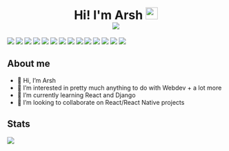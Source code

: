 <div align="center">
 <h1>
 Hi! I'm Arsh <img src="https://media.giphy.com/media/hvRJCLFzcasrR4ia7z/giphy.gif" width="28" />
  <div>
  <img src="https://pronoun.cyou/x/y?subject=He&object=Him&height=20"> 
  </div>
 </h1>

 
</div>
<div>
<img src="https://img.shields.io/badge/JavaScript-0d1117?style=for-the-badge&logo=javascript&logoColor=F7DF1E"/>
<img src="https://img.shields.io/badge/React-0d1117?style=for-the-badge&logo=react&logoColor=61DAFB"/>
<img src="https://img.shields.io/badge/firebase-0d1117?style=for-the-badge&logo=firebase&logoColor=F7DF1E"/>
 <img src="https://img.shields.io/badge/next.js-0d1117?style=for-the-badge&logo=nextdotjs&logoColor=white" />
 <img src="https://img.shields.io/badge/React_Router-0d1117?style=for-the-badge&logo=react-router&logoColor=white" />
 <img src="https://img.shields.io/badge/Material--UI-0d1117?style=for-the-badge&logo=material-ui&logoColor=61DAFB" />
 <img src="https://img.shields.io/badge/Express.js-0d1117?style=for-the-badge&logo=express&logoColor=white" />
 <img src="https://img.shields.io/badge/Jest-0d1117?style=for-the-badge&logo=jest&logoColor=white" />
 <img src="https://img.shields.io/badge/Node.js-0d1117?style=for-the-badge&logo=nodedotjs&logoColor=339933" />
 <img src="https://img.shields.io/badge/Redux-0d1117?style=for-the-badge&logo=redux&logoColor=593D88" />
 <img src="https://img.shields.io/badge/TypeScript-0d1117?style=for-the-badge&logo=typescript&logoColor=007ACC" />
 <img src="https://img.shields.io/badge/Python-0d1117?style=for-the-badge&logo=python&logoColor=3776AB" />
 <img src="https://img.shields.io/badge/MongoDB-0d1117?style=for-the-badge&logo=mongodb&logoColor=4EA94B" />
 <img src="https://img.shields.io/badge/Flask-0d1117?style=for-the-badge&logo=flask&logoColor=white" />
 </div>

## About me
- 👋 Hi, I’m Arsh 
- 👀 I’m interested in pretty much anything to do with Webdev + a lot more
- 🌱 I’m currently learning React and Django
- 💞️ I’m looking to collaborate on React/React Native projects
 
## Stats
<img src="https://github-readme-stats.vercel.app/api?username=arshxyz&show_icons=true&title_color=00de12&icon_color=79ff97&text_color=ffffff&bg_color=0d1117&hide_border=true" />

